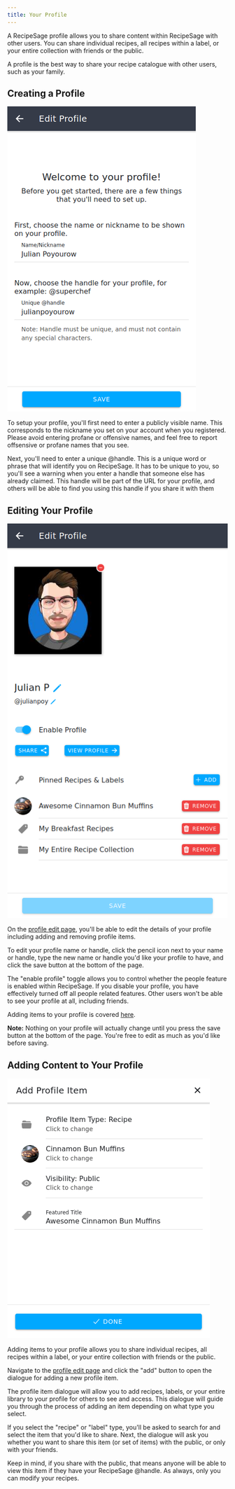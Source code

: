 ```yaml
---
title: Your Profile
---
```


A RecipeSage profile allows you to share content within RecipeSage with other users. You can share individual recipes, all recipes within a label, or your entire collection with friends or the public.

A profile is the best way to share your recipe catalogue with other users, such as your family.

## Creating a Profile

<img className="screenshot" src="/img/people-setup-profile.png"></img>

To setup your profile, you'll first need to enter a publicly visible name. This corresponds to the nickname you set on your account when you registered.
Please avoid entering profane or offensive names, and feel free to report offsensive or profane names that you see.

Next, you'll need to enter a unique @handle. This is a unique word or phrase that will identify you on RecipeSage.
It has to be unique to you, so you'll see a warning when you enter a handle that someone else has already claimed.
This handle will be part of the URL for your profile, and others will be able to find you using this handle if you share it with them

## Editing Your Profile

<img className="screenshot" src="/img/people-edit-profile.png"></img>

On the [profile edit page](https://recipesage.com/#/people/my-profile), you'll be able to edit the details of your profile including adding and removing profile items.

To edit your profile name or handle, click the pencil icon next to your name or handle, type the new name or handle you'd like your profile to have, and click the save button at the bottom of the page.

The "enable profile" toggle allows you to control whether the people feature is enabled within RecipeSage.
If you disable your profile, you have effectively turned off all people related features. Other users won't be able to see your profile at all, including friends.

Adding items to your profile is covered [here](#adding-content-to-your-profile).

**Note:** Nothing on your profile will actually change until you press the save button at the bottom of the page. You're free to edit as much as you'd like before saving.

## Adding Content to Your Profile

<img className="screenshot" src="/img/people-add-profile-item.png"></img>

Adding items to your profile allows you to share individual recipes, all recipes within a label, or your entire collection with friends or the public.

Navigate to the [profile edit page](https://recipesage.com/#/people/my-profile) and click the "add" button to open the dialogue for adding a new profile item.

The profile item dialogue will allow you to add recipes, labels, or your entire library to your profile for others to see and access.
This dialogue will guide you through the process of adding an item depending on what type you select.

If you select the "recipe" or "label" type, you'll be asked to search for and select the item that you'd like to share.
Next, the dialogue will ask you whether you want to share this item (or set of items) with the public, or only with your friends.

Keep in mind, if you share with the public, that means anyone will be able to view this item if they have your RecipeSage @handle.
As always, only you can modify your recipes.

